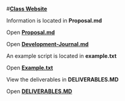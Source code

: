 #[**Class Website**](http://iblacksand.github.io/advanced-planner/)

Information is located in **Proposal.md**

Open [__Proposal.md__](https://github.com/iblacksand/advanced-planner/blob/master/PROPOSAL.md)

Open [__Development-Journal.md__](https://github.com/iblacksand/advanced-planner/blob/master/DEVELOPMENT-JOURNAL.md)

An example script is located in **example.txt**

Open [**Example.txt**](https://github.com/iblacksand/advanced-planner/blob/master/example.txt)

View the deliverables in **DELIVERABLES.MD**

Open [**DELIVERABLES.MD**](https://github.com/iblacksand/advanced-planner/blob/master/DELIVERABLES.md)
